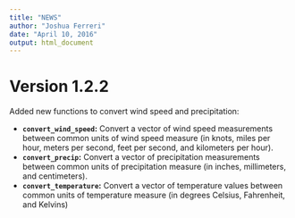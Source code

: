 ```yaml
---
title: "NEWS"
author: "Joshua Ferreri"
date: "April 10, 2016"
output: html_document
---
```


# Version 1.2.2

Added new functions to convert wind speed and precipitation:

- **`convert_wind_speed`:** Convert a vector of wind speed measurements between common units of wind speed measure (in knots, miles per hour, meters per second, feet per second, and kilometers per hour).
- **`convert_precip`:** Convert a vector of precipitation measurements between common units of precipitation measure (in inches, millimeters, and centimeters).
- **`convert_temperature`:** Convert a vector of temperature values between common units of temperature measure (in degrees Celsius, Fahrenheit, and Kelvins)

